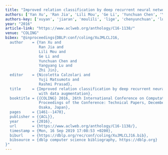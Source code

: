 ```yaml
---
title: "Improved relation classification by deep recurrent neural networks with data augmentation"
authors: ['Yan Xu', 'Ran Jia', 'Lili Mou', 'Ge Li', 'Yunchuan Chen', 'Yangyang Lu', 'Zhi Jin']
authors-key: ['xuyan', 'jiaran', 'moulili', 'lige', 'chenyunchuan', 'luyangyang', 'jinzhi']
year: "2016"
article-link: "https://www.aclweb.org/anthology/C16-1138/"
venue: "COLING"
bibex: "@inproceedings{DBLP:conf/coling/XuJMLCLJ16,
  author    = {Yan Xu and
               Ran Jia and
               Lili Mou and
               Ge Li and
               Yunchuan Chen and
               Yangyang Lu and
               Zhi Jin},
  editor    = {Nicoletta Calzolari and
               Yuji Matsumoto and
               Rashmi Prasad},
  title     = {Improved relation classification by deep recurrent neural networks
               with data augmentation},
  booktitle = {{COLING} 2016, 26th International Conference on Computational Linguistics,
               Proceedings of the Conference: Technical Papers, December 11-16, 2016,
               Osaka, Japan},
  pages     = {1461--1470},
  publisher = {{ACL}},
  year      = {2016},
  url       = {https://www.aclweb.org/anthology/C16-1138/},
  timestamp = {Mon, 16 Sep 2019 17:08:53 +0200},
  biburl    = {https://dblp.org/rec/conf/coling/XuJMLCLJ16.bib},
  bibsource = {dblp computer science bibliography, https://dblp.org}
}"
---
```

